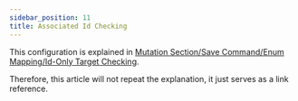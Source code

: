 ```yaml
---
sidebar_position: 11
title: Associated Id Checking  
---
```


This configuration is explained in [Mutation Section/Save Command/Enum Mapping/Id-Only Target Checking](../mutation/save-command/id-checking).

Therefore, this article will not repeat the explanation, it just serves as a link reference.